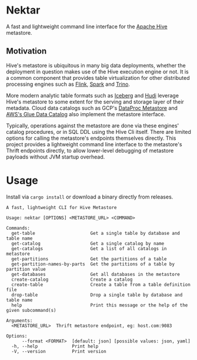 # Nektar

A fast and lightweight command line interface for the [Apache Hive](https://hive.apache.org/) metastore.

## Motivation

Hive's metastore is ubiquitous in many big data deployments, whether the deployment in question makes use
of the Hive execution engine or not.  It is a common component that provides table virtualization for other 
distributed processing engines such as [Flink](https://nightlies.apache.org/flink/flink-docs-master/docs/connectors/table/hive/hive_catalog/), [Spark](https://spark.apache.org/docs/latest/sql-data-sources-hive-tables.html) and [Trino](https://trino.io/docs/current/connector/hive.html).  

More modern analytic table formats such as [Iceberg](https://iceberg.apache.org/docs/latest/hive/) and [Hudi](https://hudi.apache.org/docs/syncing_metastore/) leverage Hive's metastore to some extent for the serving and storage layer of their metadata.  Cloud data catalogs such as GCP's [DataProc Metastore](https://cloud.google.com/dataproc-metastore/docs/hive-metastore) and [AWS's Glue Data Catalog](https://docs.aws.amazon.com/emr/latest/ReleaseGuide/emr-hive-metastore-glue.html) also implement the metastore interface.

Typically, operations against the metastore are done via these engines' catalog procedures, or in SQL DDL 
using the Hive Cli itself.  There are limited options for calling the metastore's endpoints themselves directly.  This
project provides a lightweight command line interface to the metastore's Thrift endpoints directly, to allow lower-level
debugging of metastore payloads without JVM startup overhead.


# Usage

Install via `cargo install` or download a binary directly from releases.

```
A fast, lightweight CLI for Hive Metastore

Usage: nektar [OPTIONS] <METASTORE_URL> <COMMAND>

Commands:
  get-table                     Get a single table by database and table name
  get-catalog                   Get a single catalog by name
  get-catalogs                  Get a list of all catalogs in metastore
  get-partitions                Get the partitions of a table
  get-partition-names-by-parts  Get the partitions of a table by partition value
  get-databases                 Get all databases in the metastore
  create-catalog                Create a catalog
  create-table                  Create a table from a table definition file
  drop-table                    Drop a single table by database and table name
  help                          Print this message or the help of the given subcommand(s)

Arguments:
  <METASTORE_URL>  Thrift metastore endpoint, eg: host.com:9083

Options:
      --format <FORMAT>  [default: json] [possible values: json, yaml]
  -h, --help             Print help
  -V, --version          Print version
```

